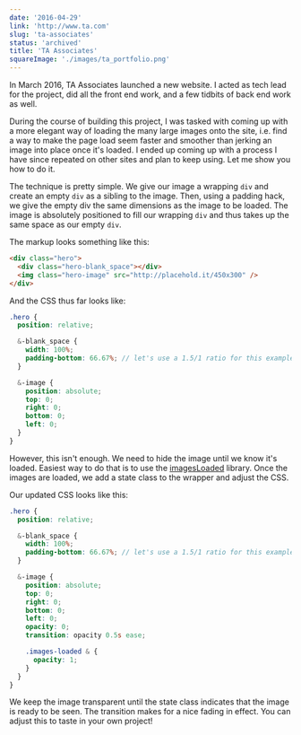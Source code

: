```yaml
---
date: '2016-04-29'
link: 'http://www.ta.com'
slug: 'ta-associates'
status: 'archived'
title: 'TA Associates'
squareImage: './images/ta_portfolio.png'
---
```


In March 2016, TA Associates launched a new website. I acted as tech lead for the project, did all the front end work, and a few tidbits of back end work as well.

During the course of building this project, I was tasked with coming up with a more elegant way of loading the many large images onto the site, i.e. find a way to make the page load seem faster and smoother than jerking an image into place once it's loaded. I ended up coming up with a process I have since repeated on other sites and plan to keep using. Let me show you how to do it.

The technique is pretty simple. We give our image a wrapping `div` and create an empty `div` as a sibling to the image. Then, using a padding hack, we give the empty div the same dimensions as the image to be loaded. The image is absolutely positioned to fill our wrapping `div` and thus takes up the same space as our empty `div`.

The markup looks something like this:

```html
<div class="hero">
  <div class="hero-blank_space"></div>
  <img class="hero-image" src="http://placehold.it/450x300" />
</div>
```

And the CSS thus far looks like:

```scss
.hero {
  position: relative;

  &-blank_space {
    width: 100%;
    padding-bottom: 66.67%; // let's use a 1.5/1 ratio for this example
  }

  &-image {
    position: absolute;
    top: 0;
    right: 0;
    bottom: 0;
    left: 0;
  }
}
```

However, this isn't enough. We need to hide the image until we know it's loaded. Easiest way to do that is to use the [imagesLoaded](http://imagesloaded.desandro.com/) library. Once the images are loaded, we add a state class to the wrapper and adjust the CSS.

Our updated CSS looks like this:

```scss
.hero {
  position: relative;

  &-blank_space {
    width: 100%;
    padding-bottom: 66.67%; // let's use a 1.5/1 ratio for this example
  }

  &-image {
    position: absolute;
    top: 0;
    right: 0;
    bottom: 0;
    left: 0;
    opacity: 0;
    transition: opacity 0.5s ease;

    .images-loaded & {
      opacity: 1;
    }
  }
}
```

We keep the image transparent until the state class indicates that the image is ready to be seen. The transition makes for a nice fading in effect. You can adjust this to taste in your own project!
